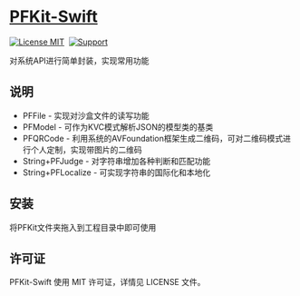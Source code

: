 [PFKit-Swift](https://github.com/PFei-He/PFKit-Swift)
===

[![License MIT](https://img.shields.io/badge/license-MIT-green.svg)](https://raw.githubusercontent.com/PFei-He/PFKit-Swift/master/LICENSE)&nbsp;
[![Support](https://img.shields.io/badge/support-iOS%207%2B%20-blue.svg?style=flat)](https://www.apple.com/nl/ios/)&nbsp;

对系统API进行简单封装，实现常用功能

说明
---
* PFFile - 实现对沙盒文件的读写功能
* PFModel - 可作为KVC模式解析JSON的模型类的基类
* PFQRCode - 利用系统的AVFoundation框架生成二维码，可对二维码模式进行个人定制，实现带图片的二维码
* String+PFJudge - 对字符串增加各种判断和匹配功能
* String+PFLocalize - 可实现字符串的国际化和本地化

安装
---
将PFKit文件夹拖入到工程目录中即可使用

许可证
---
PFKit-Swift 使用 MIT 许可证，详情见 LICENSE 文件。
